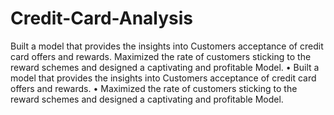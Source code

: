 # Credit-Card-Analysis
Built a model that provides the insights into Customers acceptance of credit card offers and rewards. Maximized the rate of customers sticking to the reward schemes and designed a captivating and profitable Model.
•	Built a model that provides the insights into Customers acceptance of credit card offers and rewards.
•	Maximized the rate of customers sticking to the reward schemes and designed a captivating and profitable Model.
